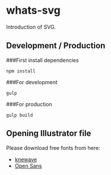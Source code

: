 whats-svg
=========

Introduction of SVG.

## Development / Production

###First install dependencies

`npm install`


###For development

`gulp`


###For production

`gulp build`


## Opening Illustrator file

Please download free fonts from here:

* [knewave](http://www.dafont.com/knewave.font)
* [Open Sans](http://www.fontsquirrel.com/fonts/open-sans)

